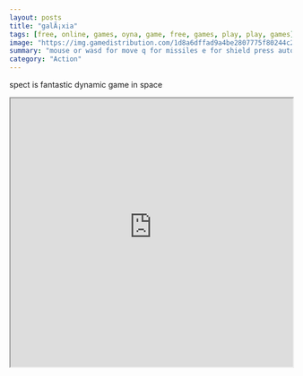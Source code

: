 ```yaml
---
layout: posts
title: "galÃ¡xia"
tags: [free, online, games, oyna, game, free, games, play, play, games]
image: "https://img.gamedistribution.com/1d8a6dffad9a4be2807775f80244c28b.jpg"
summary: "mouse or wasd for move q for missiles e for shield press autoshooting for autoshooting  free online games oyna game free games play play games"
category: "Action"
---
```


spect is fantastic dynamic game in space

<iframe width="100%" height="480px;" src="https://html5.gamedistribution.com/1d8a6dffad9a4be2807775f80244c28b/"></iframe>
